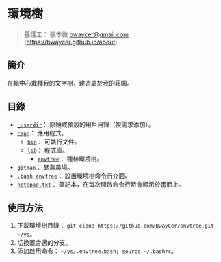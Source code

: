 環境樹
=======


> 養護工： 張本微 <bwaycer@gmail.com> (https://bwaycer.github.io/about)



## 簡介


在輯中心栽種我的文字樹，建造屬於我的莊園。



## 目錄


* [`_userdir`](./_userdir)： 原始或預設的用戶目錄（視需求添加）。
* [`capp`](./capp)： 應用程式。
  * [`bin`](./capp/bin)： 可執行文件。
  * [`lib`](./capp/lib)： 程式庫。
    * [`envtree`](./capp/lib/envtree)： 種植環境樹。
* `gitman`： 碼農農場。
* [`.bash_envtree`](./.bash_envtree)： 設置環境樹命令行介面。
* [`notepad.txt`](./notepad.txt)： 筆記本，在每次開啟命令行時會顯示於畫面上。



## 使用方法


1. 下載環境樹目錄： `git clone https://github.com/BwayCer/envtree.git ~/ys`。
2. 切換置合適的分支。
3. 添加啟用命令： `~/ys/.envtree.bash; source ~/.bashrc`。

